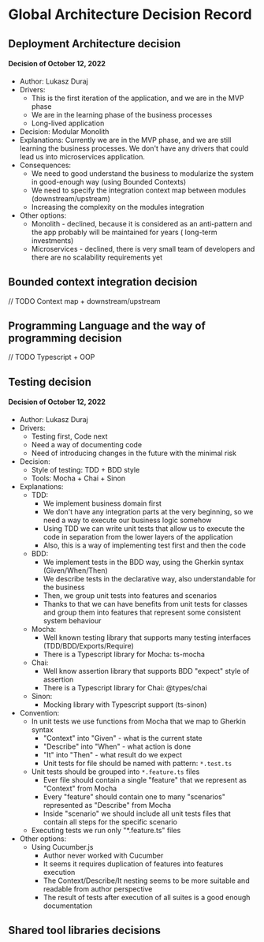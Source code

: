 # Global Architecture Decision Record

## Deployment Architecture decision

#### Decision of October 12, 2022

* Author: Lukasz Duraj
* Drivers:
    * This is the first iteration of the application, and we are in the MVP phase
    * We are in the learning phase of the business processes
    * Long-lived application
* Decision: Modular Monolith
* Explanations:
  Currently we are in the MVP phase, and we are still learning the business processes.
  We don't have any drivers that could lead us into microservices application.
* Consequences:
    * We need to good understand the business to modularize the system in good-enough way (using Bounded Contexts)
    * We need to specify the integration context map between modules (downstream/upstream)
    * Increasing the complexity on the modules integration
* Other options:
    * Monolith - declined, because it is considered as an anti-pattern and the app probably will be maintained for
      years (
      long-term investments)
    * Microservices - declined, there is very small team of developers and there are no scalability requirements yet

## Bounded context integration decision

// TODO Context map + downstream/upstream

## Programming Language and the way of programming decision

// TODO Typescript + OOP

## Testing decision

#### Decision of October 12, 2022

* Author: Lukasz Duraj
* Drivers:
    * Testing first, Code next
    * Need a way of documenting code
    * Need of introducing changes in the future with the minimal risk
* Decision:
    * Style of testing: TDD + BDD style
    * Tools: Mocha + Chai + Sinon
* Explanations:
    * TDD:
        * We implement business domain first
        * We don't have any integration parts at the very beginning, so we need a way to execute our business logic
          somehow
        * Using TDD we can write unit tests that allow us to execute the code in separation from the lower layers of the
          application
        * Also, this is a way of implementing test first and then the code
    * BDD:
        * We implement tests in the BDD way, using the Gherkin syntax (Given/When/Then)
        * We describe tests in the declarative way, also understandable for the business
        * Then, we group unit tests into features and scenarios
        * Thanks to that we can have benefits from unit tests for classes and group them into features that
          represent some consistent system behaviour
    * Mocha:
        * Well known testing library that supports many testing interfaces (TDD/BDD/Exports/Require)
        * There is a Typescript library for Mocha: ts-mocha
    * Chai:
        * Well know assertion library that supports BDD "expect" style of assertion
        * There is a Typescript library for Chai: @types/chai
    * Sinon:
        * Mocking library with Typescript support (ts-sinon)
* Convention:
    * In unit tests we use functions from Mocha that we map to Gherkin syntax
        * "Context" into "Given" - what is the current state
        * "Describe" into "When" - what action is done
        * "It" into "Then" - what result do we expect
        * Unit tests for file should be named with pattern: `*.test.ts`
    * Unit tests should be grouped into `*.feature.ts` files
        * Ever file should contain a single "feature" that we represent as "Context" from Mocha
        * Every "feature" should contain one to many "scenarios" represented as "Describe" from Mocha
        * Inside "scenario" we should include all unit tests files that contain all steps for the specific scenario
    * Executing tests we run only "*.feature.ts" files
* Other options:
    * Using Cucumber.js
        * Author never worked with Cucumber
        * It seems it requires duplication of features into features execution
        * The Context/Describe/It nesting seems to be more suitable and readable from author perspective
        * The result of tests after execution of all suites is a good enough documentation

## Shared tool libraries decisions
